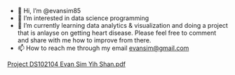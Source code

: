 - 👋 Hi, I’m @evansim85
- 👀 I’m interested in data science programming
- 🌱 I’m currently learning data analytics & visualization and doing a project that is anlayse on getting heart disease. Please feel free to comment and share with me how to improve from there.
- 📫 How to reach me through my email evansim@gmail.com

<!---
evansim85/evansim85 is a ✨ special ✨ repository because its `README.md` (this file) appears on your GitHub profile.
You can click the Preview link to take a look at your changes.
--->
[Project DS102104 Evan Sim Yih Shan.pdf](https://github.com/evansim85/evansim85/files/9585742/Project.DS102104.Evan.Sim.Yih.Shan.pdf)
